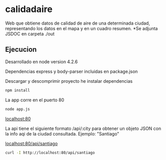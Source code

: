 # calidadaire

Web que obtiene datos de calidad de aire de una determinada ciudad, representando los datos en el mapa y en un cuadro resumen.
*Se adjunta JSDOC en carpeta ./out

## Ejecucion

Desarrollado en node version 4.2.6

Dependencias express y body-parser incluidas en package.json

Descargar y descomprimir proyecto he instalar dependencias
```sh
npm install
```
La app corre en el puerto 80
```sh
node app.js
```
[localhost:80](http://localhost:80/)

La api tiene el siguiente formato /api/:city para obtener un objeto JSON con la info aqi de la ciudad consultada.
Ejemplo: "Santiago"

[localhost:80/api/santiago](http://localhost:80/api/santiago)

```sh
curl -I http://localhost:80/api/santiago
```



